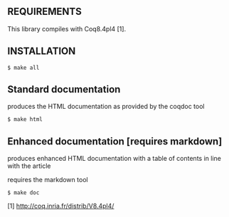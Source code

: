 
## REQUIREMENTS

This library compiles with Coq8.4pl4 [1].


## INSTALLATION

```
$ make all
```

## Standard documentation

produces the HTML documentation as provided by the coqdoc tool

```
$ make html
```

## Enhanced documentation [requires markdown]

produces enhanced HTML documentation with a table of contents in line with the article

requires the markdown tool

```
$ make doc
```

[1] http://coq.inria.fr/distrib/V8.4pl4/
